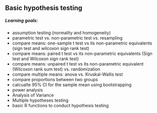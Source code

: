 ## Basic hypothesis testing

##### Learning goals:
* assumption testing (normality and homogeneity)  
* parametric test vs. non-parametric test vs. resampling
* compare means: one-sample t test vs its non-parametric equivalents (sign test and wilcoxon sign rank test)
* compare means: paired t test vs its non-parametric equivalents (Sign test and Wilcoxon sign rank test)
* compare means: unpaired t test vs its non-parametric equivalent (Wilcoxon rank sum test) vs. randomization
* compare multiple means: anova vs. Kruskal-Wallis test
* compare proportions between two groups
* calcualte 95% CI for the sample mean using bootstrapping
* power analysis  
* Analysis of Variance  
* Multiple hypotheses testing
* basic R functions to conduct hypothesis testing